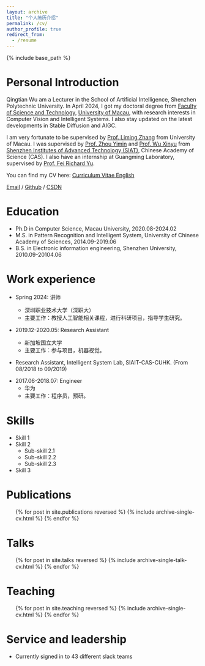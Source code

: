 ```yaml
---
layout: archive
title: "个人简历介绍"
permalink: /cv/
author_profile: true
redirect_from:
  - /resume
---
```


{% include base_path %}


Personal Introduction
======
Qingtian Wu am a Lecturer in the School of Artificial Intelligence, Shenzhen Polytechnic University. In April 2024, I got my doctoral degree from [Faculty of Science and Technology](https://www.fst.um.edu.mo/), [University of Macau](https://www.um.edu.mo/), with research interests in Computer Vision and Intelligent Systems. I also stay updated on the latest developments in Stable Diffusion and AIGC.

I am very fortunate to be supervised by [Prof. Liming Zhang](https://www.fst.um.edu.mo/people/lmzhang/) from University of Macau. I was supervised by [Prof. Zhou Yimin](https://people.ucas.ac.cn/~zym) and [Prof. Wu Xinyu](https://people.ucas.ac.cn/~wuxinyu)  from [Shenzhen Institutes of Advanced Technology (SIAT)](https://www.siat.ac.cn/), Chinese Academy of Science (CAS). I also have an internship at Guangming Laboratory,  supervised by [Prof. Fei Richard Yu](https://csse.szu.edu.cn/pages/user/index?id=1199).  


You can find my CV here: [Curriculum Vitae English](../files/resume_wqt2.pdf)

[Email](mailto:qt.wu@outlook.com) / [Github](https://github.com/qingtianwu) / [CSDN](https://blog.csdn.net/wqthaha?type=blog)


Education
======
* Ph.D in Computer Science, Macau University, 2020.08-2024.02 
* M.S. in Pattern Recognition and Intelligent System, University of Chinese Academy of Sciences, 2014.09-2019.06
* B.S. in Electronic information engineering, Shenzhen University, 2010.09-20104.06


Work experience
======
* Spring 2024: 讲师
  * 深圳职业技术大学（深职大）
  * 主要工作：教授人工智能相关课程，进行科研项目，指导学生研究。

* 2019.12-2020.05: Research Assistant
  * 新加坡国立大学  
  * 主要工作：参与项目，机器视觉。

* Research Assistant, Intelligent System Lab, SIAIT-CAS-CUHK. (From 08/2018 to 09/2019)
<!-- Researching on UAV-based visual target detection and life searching in rescue and monitoring. -->

* 2017.06-2018.07: Engineer
  * 华为  
  * 主要工作：程序员，预研。
  
Skills
======
* Skill 1
* Skill 2
  * Sub-skill 2.1
  * Sub-skill 2.2
  * Sub-skill 2.3
* Skill 3

Publications
======
  <ul>{% for post in site.publications reversed %}
    {% include archive-single-cv.html %}
  {% endfor %}</ul>
  
Talks
======
  <ul>{% for post in site.talks reversed %}
    {% include archive-single-talk-cv.html  %}
  {% endfor %}</ul>
  
Teaching
======
  <ul>{% for post in site.teaching reversed %}
    {% include archive-single-cv.html %}
  {% endfor %}</ul>
  
Service and leadership
======
* Currently signed in to 43 different slack teams
